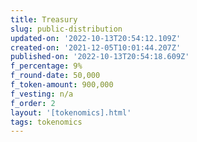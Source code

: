 ```yaml
---
title: Treasury
slug: public-distribution
updated-on: '2022-10-13T20:54:12.109Z'
created-on: '2021-12-05T10:01:44.207Z'
published-on: '2022-10-13T20:54:18.609Z'
f_percentage: 9%
f_round-date: 50,000
f_token-amount: 900,000
f_vesting: n/a
f_order: 2
layout: '[tokenomics].html'
tags: tokenomics
---
```



